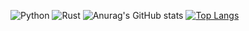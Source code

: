 ![Python](https://img.shields.io/badge/-Python-%230075a8?logo=python&logoColor=white&style=flat-square)
![Rust](https://img.shields.io/badge/-Rust-%120000b8?logo=rust&logoColor=white&style=flat-square)
![Anurag's GitHub stats](https://github-readme-stats.vercel.app/api?username=linux-admin0001&show_icons=true&theme=radical)
[![Top Langs](https://github-readme-stats.vercel.app/api/top-langs/?username=linux-admin0001&layout=compact&theme=radical)](https://github.com/linux-admin0001/github-readme-stats)
